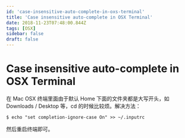 ```yaml
---
id: 'case-insensitive-auto-complete-in-oxs-terminal'
title: 'Case insensitive auto-complete in OSX Terminal'
date: 2018-11-23T07:48:00.844Z
tags: [OSX]
sidebar: false
draft: false
---
```


# Case insensitive auto-complete in OSX Terminal


在 Mac OSX 终端里面由于默认 Home 下面的文件夹都是大写开头，如 Downloads / Desktop 等，cd 的时候比较烦。解决方法：

```
$ echo "set completion-ignore-case On" >> ~/.inputrc
```

然后重启终端即可。
